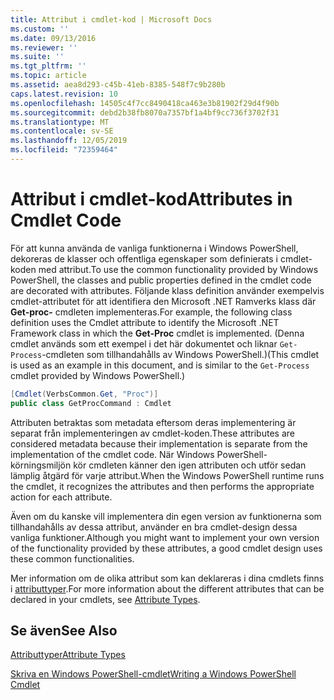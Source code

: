 ```yaml
---
title: Attribut i cmdlet-kod | Microsoft Docs
ms.custom: ''
ms.date: 09/13/2016
ms.reviewer: ''
ms.suite: ''
ms.tgt_pltfrm: ''
ms.topic: article
ms.assetid: aea8d293-c45b-41eb-8385-548f7c9b280b
caps.latest.revision: 10
ms.openlocfilehash: 14505c4f7cc8490418ca463e3b81902f29d4f90b
ms.sourcegitcommit: debd2b38fb8070a7357bf1a4bf9cc736f3702f31
ms.translationtype: MT
ms.contentlocale: sv-SE
ms.lasthandoff: 12/05/2019
ms.locfileid: "72359464"
---
```

# <a name="attributes-in-cmdlet-code"></a><span data-ttu-id="77423-102">Attribut i cmdlet-kod</span><span class="sxs-lookup"><span data-stu-id="77423-102">Attributes in Cmdlet Code</span></span>

<span data-ttu-id="77423-103">För att kunna använda de vanliga funktionerna i Windows PowerShell, dekoreras de klasser och offentliga egenskaper som definierats i cmdlet-koden med attribut.</span><span class="sxs-lookup"><span data-stu-id="77423-103">To use the common functionality provided by Windows PowerShell, the classes and public properties defined in the cmdlet code are decorated with attributes.</span></span> <span data-ttu-id="77423-104">Följande klass definition använder exempelvis cmdlet-attributet för att identifiera den Microsoft .NET Ramverks klass där **Get-proc-** cmdleten implementeras.</span><span class="sxs-lookup"><span data-stu-id="77423-104">For example, the following class definition uses the Cmdlet attribute to identify the Microsoft .NET Framework class in which the **Get-Proc** cmdlet is implemented.</span></span> <span data-ttu-id="77423-105">(Denna cmdlet används som ett exempel i det här dokumentet och liknar `Get-Process`-cmdleten som tillhandahålls av Windows PowerShell.)</span><span class="sxs-lookup"><span data-stu-id="77423-105">(This cmdlet is used as an example in this document, and is similar to the `Get-Process` cmdlet provided by Windows PowerShell.)</span></span>

```csharp
[Cmdlet(VerbsCommon.Get, "Proc")]
public class GetProcCommand : Cmdlet
```

<span data-ttu-id="77423-106">Attributen betraktas som metadata eftersom deras implementering är separat från implementeringen av cmdlet-koden.</span><span class="sxs-lookup"><span data-stu-id="77423-106">These attributes are considered metadata because their implementation is separate from the implementation of the cmdlet code.</span></span> <span data-ttu-id="77423-107">När Windows PowerShell-körningsmiljön kör cmdleten känner den igen attributen och utför sedan lämplig åtgärd för varje attribut.</span><span class="sxs-lookup"><span data-stu-id="77423-107">When the Windows PowerShell runtime runs the cmdlet, it recognizes the attributes and then performs the appropriate action for each attribute.</span></span>

<span data-ttu-id="77423-108">Även om du kanske vill implementera din egen version av funktionerna som tillhandahålls av dessa attribut, använder en bra cmdlet-design dessa vanliga funktioner.</span><span class="sxs-lookup"><span data-stu-id="77423-108">Although you might want to implement your own version of the functionality provided by these attributes, a good cmdlet design uses these common functionalities.</span></span>

<span data-ttu-id="77423-109">Mer information om de olika attribut som kan deklareras i dina cmdlets finns i [attributtyper](./attribute-types.md).</span><span class="sxs-lookup"><span data-stu-id="77423-109">For more information about the different attributes that can be declared in your cmdlets, see [Attribute Types](./attribute-types.md).</span></span>

## <a name="see-also"></a><span data-ttu-id="77423-110">Se även</span><span class="sxs-lookup"><span data-stu-id="77423-110">See Also</span></span>

[<span data-ttu-id="77423-111">Attributtyper</span><span class="sxs-lookup"><span data-stu-id="77423-111">Attribute Types</span></span>](./attribute-types.md)

[<span data-ttu-id="77423-112">Skriva en Windows PowerShell-cmdlet</span><span class="sxs-lookup"><span data-stu-id="77423-112">Writing a Windows PowerShell Cmdlet</span></span>](./writing-a-windows-powershell-cmdlet.md)
